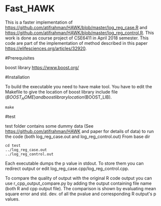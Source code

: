 # Fast_HAWK

This is a faster implementation of https://github.com/atifrahman/HAWK/blob/master/log_reg_case.R and https://github.com/atifrahman/HAWK/blob/master/log_reg_control.R. This work is done as course project of CSE6411 in April 2018 semester. This code are part of the implementation of method described in this paper https://elifesciences.org/articles/32920.

#Prerequisites

boost library
https://www.boost.org/

#Installation

To build the executable you need to have make tool. You have to edit the Makefile to give the location of boost library include file ($BOOST_HOME) and boost library location ($BOOST_LIB).

```
make
```

#test

test folder contains some dummy data (See https://github.com/atifrahman/HAWK and paper for details of data) to run the code (both log_reg_case.out and log_reg_control.out)
From base dir

```
cd test
../log_reg_case.out
../log_reg_control.out
```
Each executable dumps the p value in stdout. To store them you can redirect output or edit log_reg_case.cpp/log_reg_control.cpp.

To compare the quality of output with the original R code output you can use r_cpp_output_compare.py by adding the output containing file name (both R and cpp output file). The comparison is shown by evaluating mean square error and std. dev. of all the pvalue and corresponding R output's p values.
